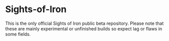# Sights-of-Iron
This is the only official Sights of Iron public beta repository. Please note that these are mainly experimental or unfinished builds so expect lag or flaws in some fields.
